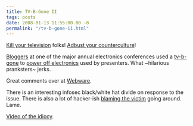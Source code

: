 ```yaml
---
title: TV-B-Gone II
tags: posts
date: 2008-01-13 11:55:00.00 -8
permalink: "/tv-b-gone-ii.html"
---
```

[Kill your television](http://www.turnoffyourtv.com/) folks! [Adbust your counterculture](http://www.adbusters.org/metas/corpo/blackspotshoes/index.php)!

[Bloggers](http://gizmodo.com/343348/confessions-the-meanest-thing-gizmodo-did-at-ces) at one of the major annual electronics conferences used a [tv-b-gone](http://www.grantstavely.com/tv-b-gone) to [power off electronics](http://www.news.com/8301-10784_3-9849168-7.html) used by presenters. What ~hilarious pranksters~ jerks.

Great comments over at [Webware](http://www.webware.com/8301-1_109-9848317-2.html).

There is an interesting infosec black/white hat divide on response to the issue. There is also a lot of hacker-ish [blaming the victim](http://en.wikipedia.org/wiki/Blame_the_victim) going around. Lame.

[Video of the idiocy](http://www.youtube.com/watch?v=YJRwZMG5GQ4).